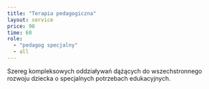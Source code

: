 ```yaml
---
title: "Terapia pedagogiczna"
layout: service
price: 90
time: 60
role:
  - "pedagog specjalny"
  - all
---
```


Szereg kompleksowych oddziaływań dążących do wszechstronnego rozwoju dziecka o specjalnych potrzebach edukacyjnych.
